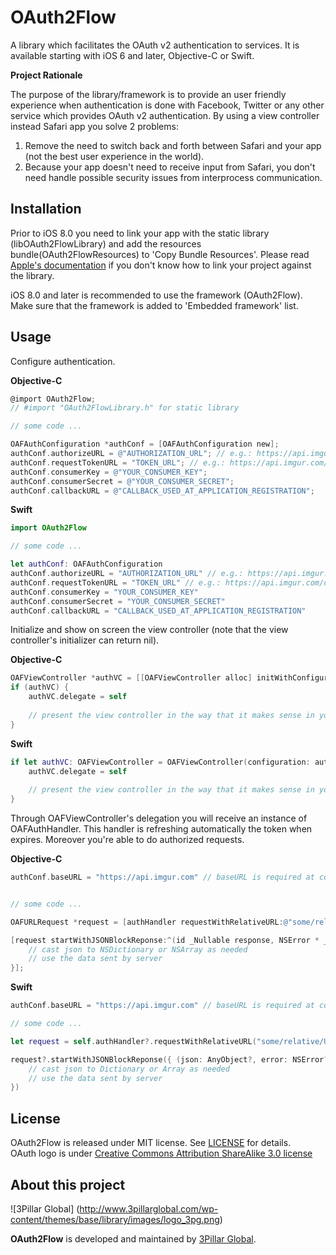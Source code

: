 # OAuth2Flow

A library which facilitates the OAuth v2 authentication to services. It is available starting with iOS 6 and later, Objective-C or Swift.

**Project Rationale**

The purpose of the library/framework is to provide an user friendly experience when authentication is done with Facebook, Twitter or any other service which provides OAuth v2 authentication. By using a view controller instead Safari app you solve 2 problems:

1. Remove the need to switch back and forth between Safari and your app (not the best user experience in the world).
2. Because your app doesn't need to receive input from Safari, you don't need handle possible security issues from interprocess communication.

## Installation

Prior to iOS 8.0 you need to link your app with the static library (libOAuth2FlowLibrary) and add the resources bundle(OAuth2FlowResources) to 'Copy Bundle Resources'.
Please read [Apple's documentation](https://developer.apple.com/library/ios/technotes/iOSStaticLibraries/Articles/configuration.html) if you don't know how to link your project against the library.

iOS 8.0 and later is recommended to use the framework (OAuth2Flow). Make sure that the framework is added to 'Embedded framework' list.

## Usage

Configure authentication.

**Objective-C**

```objective-c
@import OAuth2Flow; 
// #import "OAuth2FlowLibrary.h" for static library

// some code ...

OAFAuthConfiguration *authConf = [OAFAuthConfiguration new];
authConf.authorizeURL = @"AUTHORIZATION_URL"; // e.g.: https://api.imgur.com/oauth2/authorize
authConf.requestTokenURL = "TOKEN_URL"; // e.g.: https://api.imgur.com/oauth2/token
authConf.consumerKey = @"YOUR_CONSUMER_KEY";
authConf.consumerSecret = @"YOUR_CONSUMER_SECRET";
authConf.callbackURL = @"CALLBACK_USED_AT_APPLICATION_REGISTRATION";
```

**Swift**

```swift
import OAuth2Flow 

// some code ...

let authConf: OAFAuthConfiguration
authConf.authorizeURL = "AUTHORIZATION_URL" // e.g.: https://api.imgur.com/oauth2/authorize
authConf.requestTokenURL = "TOKEN_URL" // e.g.: https://api.imgur.com/oauth2/token
authConf.consumerKey = "YOUR_CONSUMER_KEY"
authConf.consumerSecret = "YOUR_CONSUMER_SECRET"
authConf.callbackURL = "CALLBACK_USED_AT_APPLICATION_REGISTRATION"
```

Initialize and show on screen the view controller (note that the view controller's initializer can return nil).

**Objective-C**

```objective-c
OAFViewController *authVC = [[OAFViewController alloc] initWithConfiguration: authConf];
if (authVC) {
	authVC.delegate = self
	
	// present the view controller in the way that it makes sense in your application
}
```

**Swift**

```swift
if let authVC: OAFViewController = OAFViewController(configuration: authConf) {
	authVC.delegate = self
	
	// present the view controller in the way that it makes sense in your application
}
```

Through OAFViewController's delegation you will receive an instance of OAFAuthHandler. This handler is refreshing automatically the token when expires. Moreover you're able to do authorized requests.

**Objective-C**

```objective-c
authConf.baseURL = "https://api.imgur.com" // baseURL is required at configuration


// some code ...

OAFURLRequest *request = [authHandler requestWithRelativeURL:@"some/relative/URL"]; // e.g. viral photos from imgur: @"3/gallery/hot/viral/0.json"

[request startWithJSONBlockReponse:^(id _Nullable response, NSError * _Nullable error) {
	// cast json to NSDictionary or NSArray as needed
	// use the data sent by server
}];
```

**Swift**

```swift
authConf.baseURL = "https://api.imgur.com" // baseURL is required at configuration

// some code ...

let request = self.authHandler?.requestWithRelativeURL("some/relative/URL") // e.g. viral photos from imgur: "3/gallery/hot/viral/0.json" 

request?.startWithJSONBlockReponse({ (json: AnyObject?, error: NSError?) -> Void in
	// cast json to Dictionary or Array as needed
	// use the data sent by server
})
```

## License

OAuth2Flow is released under MIT license. See [LICENSE](LICENSE) for details.  
OAuth logo is under [Creative Commons Attribution ShareAlike 3.0 license](http://creativecommons.org/licenses/by-sa/3.0/)

## About this project

![3Pillar Global] (http://www.3pillarglobal.com/wp-content/themes/base/library/images/logo_3pg.png)

**OAuth2Flow** is developed and maintained by [3Pillar Global](http://www.3pillarglobal.com/).
